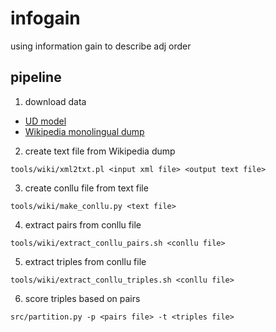 # infogain
using information gain to describe adj order

## pipeline

1. download data
* [UD model](https://lindat.mff.cuni.cz/repository/xmlui/handle/11234/1-3131)
* [Wikipedia monolingual dump](https://linguatools.org/tools/corpora/wikipedia-monolingual-corpora/)

2. create text file from Wikipedia dump
```{bash}
tools/wiki/xml2txt.pl <input xml file> <output text file>
```

3. create conllu file from text file
```{bash}
tools/wiki/make_conllu.py <text file>
```

4. extract pairs from conllu file
```{bash}
tools/wiki/extract_conllu_pairs.sh <conllu file>
```

5. extract triples from conllu file
```{bash}
tools/wiki/extract_conllu_triples.sh <conllu file>
```

6. score triples based on pairs
```{bash}
src/partition.py -p <pairs file> -t <triples file>
```
